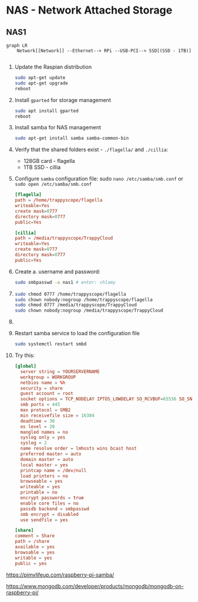 # NAS - Network Attached Storage



## NAS1

```mermaid
graph LR
	Network[[Network]] --Ethernet--> RPi --USB-PCI--> SSD[(SSD - 1TB)]
  																 
```

1. Update the Raspian distribution

	```bash
	sudo apt-get update
	sudo apt-get upgrade
	reboot
	```

2. Install `gparted` for storage management
	```bash
	sudo apt install gparted
	reboot
	```

3. Install samba for NAS management

	```bash
	sudo apt-get install samba samba-common-bin
	```

4. Verify that the shared folders exist - `./flagella/` and `./cillia`:

	+ 128GB card - flagella
	+ 1TB SSD - cillia

5. Configure `samba` configuration file: sudo `nano /etc/samba/smb.conf` or `sudo open /etc/samba/smb.conf`
	```toml
	[flagella]
	path = /home/trappyscope/flagella
	writeable=Yes
	create mask=0777
	directory mask=0777
	public=Yes
	
	[cillia]
	path = /media/trappyscope/TrappyCloud
	writeable=Yes
	create mask=0777
	directory mask=0777
	public=Yes
	```

6. Create a. username and password:
	```bash
	sudo smbpasswd -a nas1 # enter: chlamy
	```

7. 
	```bash
	sudo chmod 0777 /home/trappyscope/flagella
	sudo chown nobody:nogroup /home/trappyscope/flagella
	sudo chmod 0777 /media/trappyscope/TrappyCloud
	sudo chown nobody:nogroup /media/trappyscope/TrappyCloud
	```

8. 

9. Restart samba service to load the configuration file
	```bash
	sudo systemctl restart smbd
	```

10. Try this:
	```toml
	[global]
	  server string = YOURSERVERNAME
	  workgroup = WORKGROUP
	  netbios name = %h
	  security = share
	  guest account = root
	  socket options = TCP_NODELAY IPTOS_LOWDELAY SO_RCVBUF=65536 SO_SNDBUF=65536
	  smb ports = 445
	  max protocol = SMB2
	  min receivefile size = 16384
	  deadtime = 30
	  os level = 20
	  mangled names = no
	  syslog only = yes
	  syslog = 2
	  name resolve order = lmhosts wins bcast host
	  preferred master = auto
	  domain master = auto
	  local master = yes
	  printcap name = /dev/null
	  load printers = no
	  browseable = yes
	  writeable = yes
	  printable = no
	  encrypt passwords = true
	  enable core files = no
	  passdb backend = smbpasswd
	  smb encrypt = disabled
	  use sendfile = yes
	
	[share]
	comment = Share
	path = /share
	available = yes
	browsable = yes
	writable = yes
	public = yes
	```

	



https://pimylifeup.com/raspberry-pi-samba/

https://www.mongodb.com/developer/products/mongodb/mongodb-on-raspberry-pi/



